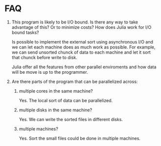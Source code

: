 # FAQ

1.  This program is likely to be I/O bound.
    Is there any way to take advantage of this?
    Or to minimize costs?
    How does Julia work for I/O bound tasks?

    Is possible to implement the external sort using asynchronous I/O
    and we can let each machine does as much work as possible.
    For example, we can send unsorted chunck of data
    to each machine and let it sort that chunck before write to disk.

    Julia offer all the features from other parallel enviroments
    and how data will be move is up to the programmer.

2.  Are there parts of the program that can be parallelized across:

    1.  multiple cores in the same machine?

        Yes. The local sort of data can be parallelized.

    2.  multiple disks in the same machine?

        Yes. We can write the sorted files in different disks.

    3.  multiple machines?

        Yes. Sort the small files could be done in multiple machines.
